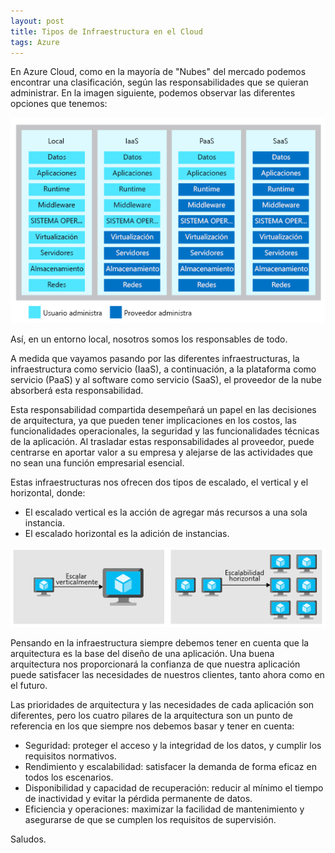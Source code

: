 ```yaml
---
layout: post
title: Tipos de Infraestructura en el Cloud
tags: Azure
---
```


En Azure Cloud, como en la mayoría de "Nubes" del mercado podemos encontrar una clasificación, según las responsabilidades que se quieran administrar. En la imagen siguiente, podemos observar las diferentes opciones que tenemos:

![Infraestructura](/img/tiposinfraestructuracloud/iaaspaassaas.png "iaaspaassaas")

Así, en un entorno local, nosotros somos los responsables de todo. 

A medida que vayamos pasando por las diferentes infraestructuras, la infraestructura como servicio (IaaS), a continuación, a la plataforma como servicio (PaaS) y al software como servicio (SaaS), el proveedor de la nube absorberá esta responsabilidad. 

Esta responsabilidad compartida desempeñará un papel en las decisiones de arquitectura, ya que pueden tener implicaciones en los costos, las funcionalidades operacionales, la seguridad y las funcionalidades técnicas de la aplicación. Al trasladar estas responsabilidades al proveedor, puede centrarse en aportar valor a su empresa y alejarse de las actividades que no sean una función empresarial esencial.

Estas infraestructuras nos ofrecen dos tipos de escalado, el vertical y el horizontal, donde:
   - El escalado vertical es la acción de agregar más recursos a una sola instancia.
   - El escalado horizontal es la adición de instancias.

![TiposEscalado](/img/tiposinfraestructuracloud/escalado.png "escalado")

Pensando en la infraestructura siempre debemos tener en cuenta que la arquitectura es la base del diseño de una aplicación. Una buena arquitectura nos proporcionará la confianza de que nuestra aplicación puede satisfacer las necesidades de nuestros clientes, tanto ahora como en el futuro.

Las prioridades de arquitectura y las necesidades de cada aplicación son diferentes, pero los cuatro pilares de la arquitectura son un punto de referencia en los que siempre nos debemos basar y tener en cuenta:

- Seguridad: proteger el acceso y la integridad de los datos, y cumplir los requisitos normativos.
- Rendimiento y escalabilidad: satisfacer la demanda de forma eficaz en todos los escenarios.
- Disponibilidad y capacidad de recuperación: reducir al mínimo el tiempo de inactividad y evitar la pérdida permanente de datos.
- Eficiencia y operaciones: maximizar la facilidad de mantenimiento y asegurarse de que se cumplen los requisitos de supervisión.

Saludos.

